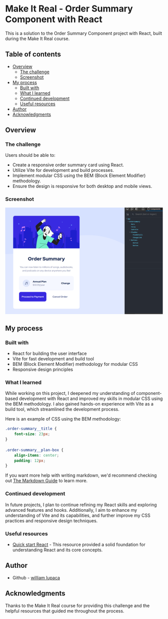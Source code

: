 # Make It Real - Order Summary Component with React

This is a solution to the Order Summary Component project with React, built during the Make It Real course.

## Table of contents

- [Overview](#overview)
  - [The challenge](#the-challenge)
  - [Screenshot](#screenshot)
- [My process](#my-process)
  - [Built with](#built-with)
  - [What I learned](#what-i-learned)
  - [Continued development](#continued-development)
  - [Useful resources](#useful-resources)
- [Author](#author)
- [Acknowledgments](#acknowledgments)

## Overview

### The challenge

Users should be able to:

- Create a responsive order summary card using React.
- Utilize Vite for development and build processes.
- Implement modular CSS using the BEM (Block Element Modifier) methodology.
- Ensure the design is responsive for both desktop and mobile views.

### Screenshot

<img src="./public/desktop-preview.png" width="700">

## My process

### Built with

- React for building the user interface
- Vite for fast development and build tool
- BEM (Block Element Modifier) methodology for modular CSS
- Responsive design principles

### What I learned

While working on this project, I deepened my understanding of component-based development with React and improved my skills in modular CSS using the BEM methodology. I also gained hands-on experience with Vite as a build tool, which streamlined the development process.

Here is an example of CSS using the BEM methodology:

```css
.order-summary__title {
    font-size: 23px;
}

.order-summary__plan-box {
    align-items: center;
    padding: 12px;
}

```

If you want more help with writing markdown, we'd recommend checking out [The Markdown Guide](https://www.markdownguide.org/) to learn more.

### Continued development

In future projects, I plan to continue refining my React skills and exploring advanced features and hooks. Additionally, I aim to enhance my understanding of Vite and its capabilities, and further improve my CSS practices and responsive design techniques.

### Useful resources

- [Quick start React](https://react.dev/learn) - This resource provided a solid foundation for understanding React and its core concepts.

## Author

- Github - [william lupaca](https://github.com/PunoBootcamper)


## Acknowledgments

Thanks to the Make It Real course for providing this challenge and the helpful resources that guided me throughout the process.